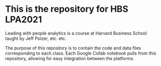 # This is the repository for HBS LPA2021 

Leading with people analytics is a course at Harvard Business School taught by Jeff Polzer, etc. etc.

The purpose of this repository is to contain the code and data files corresponding to each class. Each Google Collab notebook pulls from this repository, allowing for easy integration between the platforms. 
